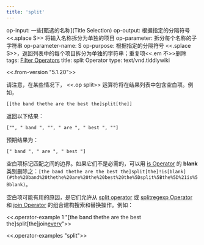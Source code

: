 ```yaml
---
title: 'split'
---
```


op-input: 一些[甄选的名称](Title Selection)
op-output: 根据指定的分隔符号 <<.splace S>> 将输入名称拆分为单独的项目
op-parameter: 拆分每个名称的子字符串
op-parameter-name: S
op-purpose: 根据指定的分隔符号 <<.splace S>>，返回列表中的每个项目拆分为单独的字符串；重复项<<.em 不>>删除
tags: [Filter Operators](#Filter%20Operators)
title: split Operator
type: text/vnd.tiddlywiki

<<.from-version "5.1.20">>

请注意，在某些情况下， <<.op split>> 运算符将在结果列表中包含空白项。例如，

```
[[the band thethe are the best the]split[the]]
```

返回以下结果：

```
["", " band ", "", " are ", " best ", ""]
```

预期结果为：

```
[" band ", " are ", " best "]
```

空白项标记匹配之间的边界。如果它们不是必需的，可以用 [is Operator](#is%20Operator) 的 **blank** 类别删除之：`[the band thethe are the best the]split[the]!is[blank](#the%20band%20thethe%20are%20the%20best%20the%5Dsplit%5Bthe%5D%21is%5Bblank)`。

空白项可能有用的原因，是它们允许从 [split operator](#split%20operator) 或 [splitregexp Operator](#splitregexp%20Operator) 和 [join Operator](#join%20Operator) 的组合建构搜索和替换操作。例如：

<<.operator-example 1 "[the band thethe are the best the]split[the]join[every](#the%20band%20thethe%20are%20the%20best%20the%5Dsplit%5Bthe%5Djoin%5Bevery)">>

<<.operator-examples "split">>

